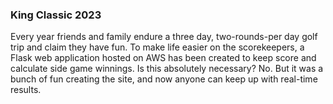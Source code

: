 ### King Classic 2023
Every year friends and family endure a three day, two-rounds-per day golf trip and claim they have fun. To make life easier on the scorekeepers, a Flask web application hosted on AWS has been created to keep score and calculate side game winnings. Is this absolutely necessary? No. But it was a bunch of fun creating the site, and now anyone can keep up with real-time results.
